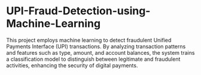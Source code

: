 # UPI-Fraud-Detection-using-Machine-Learning
This project employs machine learning to detect fraudulent Unified Payments Interface (UPI) transactions. By analyzing transaction patterns and features such as type, amount, and account balances, the system trains a classification model to distinguish between legitimate and fraudulent activities, enhancing the security of digital payments.
